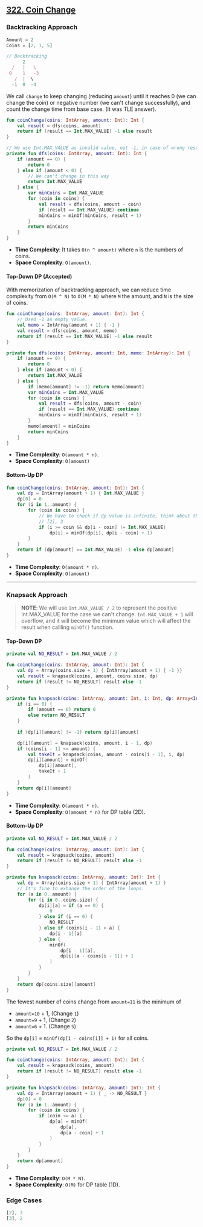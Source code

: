 ## [322. Coin Change](https://leetcode.com/problems/coin-change/)

### Backtracking Approach
```js
Amount = 2
Coins = [2, 1, 5]

// Backtracking
      2
  /   |   \
 0    1   -3
   /  |  \
  -1  0  -4
```

We call `change` to keep changing (reducing `amount`) until it reaches 0 (we can change the coin) or negative number (we can't change successfully), and count the change time from base case. (It was TLE answer).

```kotlin
fun coinChange(coins: IntArray, amount: Int): Int {
    val result = dfs(coins, amount)
    return if (result == Int.MAX_VALUE) -1 else result
}

// We use Int.MAX_VALUE as invalid value, not -1, in case of wrong result from minOf() comparsion.
private fun dfs(coins: IntArray, amount: Int): Int {
    if (amount == 0) {
        return 0
    } else if (amount < 0) {
        // We can't change in this way
        return Int.MAX_VALUE
    } else {
        var minCoins = Int.MAX_VALUE
        for (coin in coins) {
            val result = dfs(coins, amount - coin)
            if (result == Int.MAX_VALUE) continue
            minCoins = minOf(minCoins, result + 1)
        }
        return minCoins
    }
}
```

* **Time Complexity**: It takes `O(n ^ amount)` where `n` is the numbers of coins.
* **Space Complexity**: `O(amount)`.

#### Top-Down DP (Accepted)
With memorization of backtracking approach, we can reduce time complexity from `O(M ^ N)` to `O(M * N)` where `M` the amount, and `N` is the size of coins. 

```kotlin
fun coinChange(coins: IntArray, amount: Int): Int {
    // Used -1 as empty value.
    val memo = IntArray(amount + 1) { -1 }
    val result = dfs(coins, amount, memo)
    return if (result == Int.MAX_VALUE) -1 else result
}

private fun dfs(coins: IntArray, amount: Int, memo: IntArray): Int {
    if (amount == 0) {
        return 0
    } else if (amount < 0) {
        return Int.MAX_VALUE
    } else {
        if (memo[amount] != -1) return memo[amount]
        var minCoins = Int.MAX_VALUE
        for (coin in coins) {
            val result = dfs(coins, amount - coin)
            if (result == Int.MAX_VALUE) continue
            minCoins = minOf(minCoins, result + 1)
        }
        memo[amount] = minCoins
        return minCoins
    }
}
```

* **Time Complexity**: `O(amount * n)`.
* **Space Complexity**: `O(amount)`

#### Bottom-Up DP
```kotlin
fun coinChange(coins: IntArray, amount: Int): Int {
    val dp = IntArray(amount + 1) { Int.MAX_VALUE }
    dp[0] = 0
    for (i in 1..amount) {
        for (coin in coins) {
            // We have to check if dp value is infinite, think about the case
            // [2], 3
            if (i >= coin && dp[i - coin] != Int.MAX_VALUE)
                dp[i] = minOf(dp[i], dp[i - coin] + 1)
        }
    }
    return if (dp[amount] == Int.MAX_VALUE) -1 else dp[amount]
}
```

* **Time Complexity**: `O(amount * n)`.
* **Space Complexity**: `O(amount)`

----
### Knapsack Approach

> **NOTE**: We will use `Int.MAX_VALUE / 2` to represent the positive Int.MAX_VALUE for the case we can't change. `Int.MAX_VALUE + 1` will overflow, and it will become the minimum value which will affect the result when callling `minOf()` function.

#### Top-Down DP
```kotlin
private val NO_RESULT = Int.MAX_VALUE / 2

fun coinChange(coins: IntArray, amount: Int): Int {
    val dp = Array(coins.size + 1) { IntArray(amount + 1) { -1 }}
    val result = knapsack(coins, amount, coins.size, dp)
    return if (result != NO_RESULT) result else -1
}

private fun knapsack(coins: IntArray, amount: Int, i: Int, dp: Array<IntArray>): Int {
    if (i == 0) {
        if (amount == 0) return 0
        else return NO_RESULT
    }
    
    if (dp[i][amount] != -1) return dp[i][amount]

    dp[i][amount] = knapsack(coins, amount, i - 1, dp)
    if (coins[i - 1] <= amount) {
        val takeIt = knapsack(coins, amount - coins[i - 1], i, dp)
        dp[i][amount] = minOf(
            dp[i][amount],
            takeIt + 1
        )
    }
    return dp[i][amount]
}
```

* **Time Complexity**: `O(amount * n)`.
* **Space Complexity**: `O(amount * n)` for DP table (2D).

#### Bottom-Up DP
```kotlin
private val NO_RESULT = Int.MAX_VALUE / 2

fun coinChange(coins: IntArray, amount: Int): Int {
    val result = knapsack(coins, amount)
    return if (result != NO_RESULT) result else -1
}

private fun knapsack(coins: IntArray, amount: Int): Int {
    val dp = Array(coins.size + 1) { IntArray(amount + 1) }
    // It's fine to exhange the order of the loops.
    for (a in 0..amount) {
        for (i in 0..coins.size) {
            dp[i][a] = if (a == 0) {
                0
            } else if (i == 0) {
                NO_RESULT
            } else if (coins[i - 1] > a) {
                dp[i - 1][a]
            } else {
                minOf(
                    dp[i - 1][a],
                    dp[i][a - coins[i - 1]] + 1
                )
            }
        }
    }
    return dp[coins.size][amount]
}
```

The fewest number of coins change from `amount=11` is the minimum of 
* `amount=10` + 1,  (Change `1`)
* `amount=9` + 1,   (Change `2`)
* `amount=6` + 1.   (Change `5`)

So the `dp[i]` = `minOf(dp[i - coins[i]] + 1)` for all coins.

```kotlin
private val NO_RESULT = Int.MAX_VALUE / 2

fun coinChange(coins: IntArray, amount: Int): Int {
    val result = knapsack(coins, amount)
    return if (result != NO_RESULT) result else -1
}

private fun knapsack(coins: IntArray, amount: Int): Int {
    val dp = IntArray(amount + 1) { _ -> NO_RESULT }
    dp[0] = 0
    for (a in 1..amount) {
        for (coin in coins) {
            if (coin <= a) {
                dp[a] = minOf(
                    dp[a],
                    dp[a - coin] + 1
                )
            }
        }
    }
    return dp[amount]
}
```

* **Time Complexity**: `O(M * N)`.
* **Space Complexity**: `O(M)` for DP table (1D).

### Edge Cases
```js
[2], 3
[3], 2
```